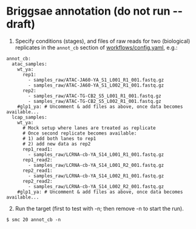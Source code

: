 # Briggsae annotation (do not run -- draft)

1. Specify conditions (stages), and files of raw reads for two (biological) replicates in the `annot_cb` section of [workflows/config.yaml](workflows/config.yaml), e.g.:
```
annot_cb:
  atac_samples:
    wt_ya:
      rep1:
        - samples_raw/ATAC-JA60-YA_S1_L001_R1_001.fastq.gz
        - samples_raw/ATAC-JA60-YA_S1_L002_R1_001.fastq.gz
      rep2:
        - samples_raw/ATAC-TG-CB2_S5_L001_R1_001.fastq.gz
        - samples_raw/ATAC-TG-CB2_S5_L002_R1_001.fastq.gz
    #glp1_ya: # Uncomment & add files as above, once data becomes available...
  lcap_samples:
    wt_ya:
      # Mock setup where lanes are treated as replicate
      # Once second replicate becomes available:
      # 1) add both lanes to rep1
      # 2) add new data as rep2
      rep1_read1:
        - samples_raw/LCRNA-cb-YA_S14_L001_R1_001.fastq.gz
      rep1_read2:
        - samples_raw/LCRNA-cb-YA_S14_L001_R2_001.fastq.gz
      rep2_read1:
        - samples_raw/LCRNA-cb-YA_S14_L002_R1_001.fastq.gz
      rep2_read2:
        - samples_raw/LCRNA-cb-YA_S14_L002_R2_001.fastq.gz
    #glp1_ya: # Uncomment & add files as above, once data becomes available...
```

2. Run the target (first to test with -n; then remove -n to start the run).
```
$ smc 20 annot_cb -n
```
